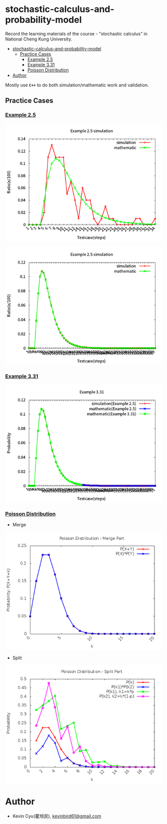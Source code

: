 # stochastic-calculus-and-probability-model
Record the learning materials of the course - "stochastic calculus" in National Cheng Kung University.


- [stochastic-calculus-and-probability-model](#stochastic-calculus-and-probability-model)
    - [Practice Cases](#practice-cases)
        - [Example 2.5](#example-25)
        - [Example 3.31](#example-331)
        - [Poisson Distribution](#poisson-distribution)
- [Author](#author)

Mostly use **`C++`** to do both simulation/mathematic work and validation.

## Practice Cases

### [Example 2.5](example2.5/)

![](example2.5/simulation.png)

![](example2.5/simulation_large.png)

### [Example 3.31](example3.31/)

![](example3.31/example3_31.png)

### [Poisson Distribution](poisson_distribution/)

* Merge 

![](poisson_distribution/image/part_a.png)

* Split

![](poisson_distribution/image/part_b.png)


# Author 

* Kevin Cyu(瞿旭民), kevinbird61@gmail.com